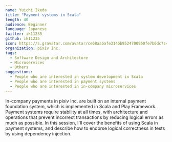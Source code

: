 ```yaml
---
name: Yuichi Ikeda
title: "Payment systems in Scala"
length: 40
audience: Beginner
language: Japanese
twitter: ik11235
github: ik11235
icon: https://s.gravatar.com/avatar/ce68aabafe314bb9524700960fe7b6dc?s=80
organization: pixiv Inc.
tags:
  - Software Design and Architecture
  - Microservices
  - Others
suggestions:
  - People who are interested in system development in Scala
  - People who are interested in payment systems
  - People who are interested in in-company microservices
---
```

In-company payments in pixiv Inc. are built on an internal payment foundation system, which is implemented in Scala and Play Framework.
Payment systems require stability at all times, with architecture and operations that prevent incorrect transactions by reducing logical errors as much as possible.
In this session, I'll cover the benefits of using Scala in payment systems, and describe how to endorse logical correctness in tests by using dependency injection.
